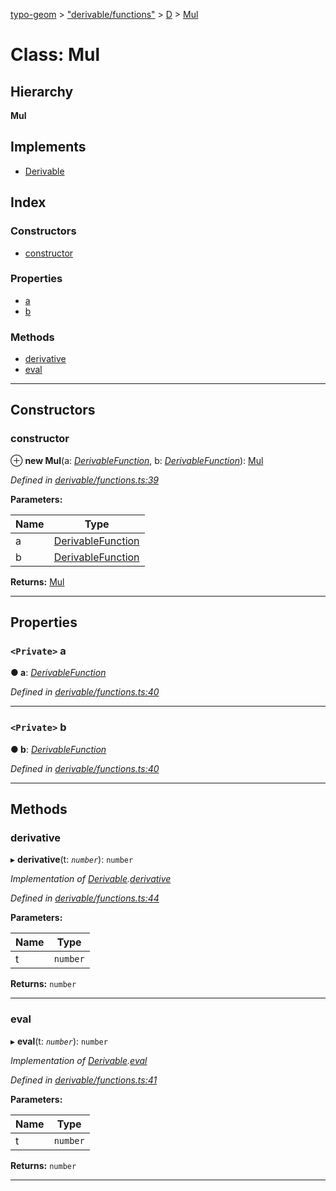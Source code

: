 [typo-geom](../README.md) > ["derivable/functions"](../modules/_derivable_functions_.md) > [D](../modules/_derivable_functions_.d.md) > [Mul](../classes/_derivable_functions_.d.mul.md)

# Class: Mul

## Hierarchy

**Mul**

## Implements

* [Derivable](../interfaces/_derivable_interface_.derivable.md)

## Index

### Constructors

* [constructor](_derivable_functions_.d.mul.md#constructor)

### Properties

* [a](_derivable_functions_.d.mul.md#a)
* [b](_derivable_functions_.d.mul.md#b)

### Methods

* [derivative](_derivable_functions_.d.mul.md#derivative)
* [eval](_derivable_functions_.d.mul.md#eval)

---

## Constructors

<a id="constructor"></a>

###  constructor

⊕ **new Mul**(a: *[DerivableFunction](../modules/_derivable_interface_.md#derivablefunction)*, b: *[DerivableFunction](../modules/_derivable_interface_.md#derivablefunction)*): [Mul](_derivable_functions_.d.mul.md)

*Defined in [derivable/functions.ts:39](https://github.com/be5invis/typo-geom/blob/d307ff5/src/derivable/functions.ts#L39)*

**Parameters:**

| Name | Type |
| ------ | ------ |
| a | [DerivableFunction](../modules/_derivable_interface_.md#derivablefunction) |
| b | [DerivableFunction](../modules/_derivable_interface_.md#derivablefunction) |

**Returns:** [Mul](_derivable_functions_.d.mul.md)

___

## Properties

<a id="a"></a>

### `<Private>` a

**● a**: *[DerivableFunction](../modules/_derivable_interface_.md#derivablefunction)*

*Defined in [derivable/functions.ts:40](https://github.com/be5invis/typo-geom/blob/d307ff5/src/derivable/functions.ts#L40)*

___
<a id="b"></a>

### `<Private>` b

**● b**: *[DerivableFunction](../modules/_derivable_interface_.md#derivablefunction)*

*Defined in [derivable/functions.ts:40](https://github.com/be5invis/typo-geom/blob/d307ff5/src/derivable/functions.ts#L40)*

___

## Methods

<a id="derivative"></a>

###  derivative

▸ **derivative**(t: *`number`*): `number`

*Implementation of [Derivable](../interfaces/_derivable_interface_.derivable.md).[derivative](../interfaces/_derivable_interface_.derivable.md#derivative)*

*Defined in [derivable/functions.ts:44](https://github.com/be5invis/typo-geom/blob/d307ff5/src/derivable/functions.ts#L44)*

**Parameters:**

| Name | Type |
| ------ | ------ |
| t | `number` |

**Returns:** `number`

___
<a id="eval"></a>

###  eval

▸ **eval**(t: *`number`*): `number`

*Implementation of [Derivable](../interfaces/_derivable_interface_.derivable.md).[eval](../interfaces/_derivable_interface_.derivable.md#eval)*

*Defined in [derivable/functions.ts:41](https://github.com/be5invis/typo-geom/blob/d307ff5/src/derivable/functions.ts#L41)*

**Parameters:**

| Name | Type |
| ------ | ------ |
| t | `number` |

**Returns:** `number`

___

